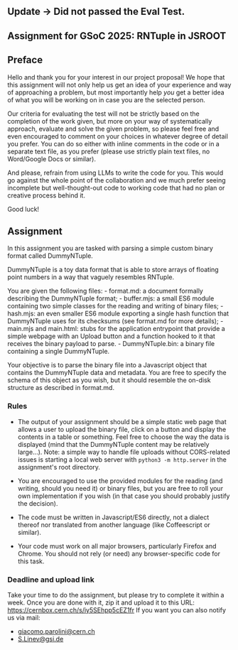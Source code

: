 ## Update -> Did not passed the Eval Test.

Assignment for GSoC 2025: RNTuple in JSROOT
-------------------------------------------

## Preface

Hello and thank you for your interest in our project proposal!
We hope that this assignment will not only help us get an idea of your experience and way of approaching a problem,
but most importantly help *you* get a better idea of what you will be working on in case you are the selected person.

Our criteria for evaluating the test will not be strictly based on the completion of the work given, but more on your
way of systematically approach, evaluate and solve the given problem, so please feel free and even encouraged to
comment on your choices in whatever degree of detail you prefer. You can do so either with inline comments in the code
or in a separate text file, as you prefer (please use strictly plain text files, no Word/Google Docs or similar).

And please, refrain from using LLMs to write the code for you. This would go against the whole point of the
collaboration and we much prefer seeing incomplete but well-thought-out code to working code that had no plan or
creative process behind it.

Good luck!

## Assignment

In this assignment you are tasked with parsing a simple custom binary format called DummyNTuple.

DummyNTuple is a toy data format that is able to store arrays of floating point numbers in a way that vaguely resembles
RNTuple.

You are given the following files:
	- format.md: a document formally describing the DummyNTuple format;
	- buffer.mjs: a small ES6 module containing two simple classes for the reading and writing of binary files;
	- hash.mjs: an even smaller ES6 module exporting a single hash function that DummyNTuple uses for its checksums
	            (see format.md for more details);
    - main.mjs and main.html: stubs for the application entrypoint that provide a simple webpage with an Upload button
      and a function hooked to it that receives the binary payload to parse.
	- DummyNTuple.bin: a binary file containing a single DummyNTuple. 

Your objective is to parse the binary file into a Javascript object that contains the DummyNTuple data and metadata.
You are free to specify the schema of this object as you wish, but it should resemble the on-disk structure as
described in format.md.

### Rules

- The output of your assignment should be a simple static web page that allows a user to upload the binary file,
  click on a button and display the contents in a table or something. Feel free to choose the way the data is displayed
  (mind that the DummyNTuple content may be relatively large...).
  Note: a simple way to handle file uploads without CORS-related issues is starting a local web server with
  `python3 -m http.server` in the assignment's root directory.

- You are encouraged to use the provided modules for the reading (and writing, should you need it) or binary files,
  but you are free to roll your own implementation if you wish (in that case you should probably justify the decision).

- The code must be written in Javascript/ES6 directly, not a dialect thereof nor translated from another language
  (like Coffeescript or similar).

- Your code must work on all major browsers, particularly Firefox and Chrome. You should not rely (or need) any
  browser-specific code for this task.

### Deadline and upload link

Take your time to do the assignment, but please try to complete it within a week. Once you are done with it, zip it
and upload it to this URL: https://cernbox.cern.ch/s/iy5SEhpp5cEZ1fr
If you want you can also notify us via mail:

- giacomo.parolini@cern.ch
- S.Linev@gsi.de


